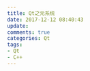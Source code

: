```yaml
---
title: Qt之元系统
date: 2017-12-12 08:40:43
update:
comments: true
categories: Qt
tags:
- Qt
- C++
---
```

